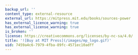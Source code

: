 ```yaml
---
backup_url: ''
content_type: external-resource
external_url: https://mitpress.mit.edu/books/sources-power
has_external_licence_warning: true
has_external_license_warning: true
is_broken: ''
license: https://creativecommons.org/licenses/by-nc-sa/4.0/
title: '![Buy at MIT Press](/images/mp_logo.gif)'
uid: 7459a4c6-7979-4fba-89fc-4571ec10adff
---
```

